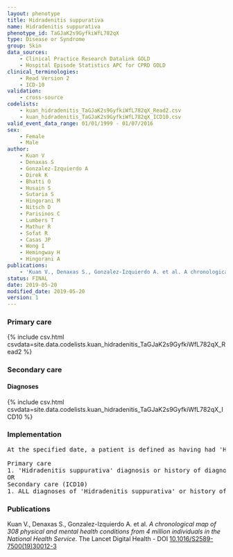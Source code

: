 ```yaml
---
layout: phenotype
title: Hidradenitis suppurativa
name: Hidradenitis suppurativa
phenotype_id: TaGJaK2s9GyfkiWfL782qX 
type: Disease or Syndrome
group: Skin
data_sources: 
    - Clinical Practice Research Datalink GOLD
    - Hospital Episode Statistics APC for CPRD GOLD
clinical_terminologies: 
    - Read Version 2
    - ICD-10
validation: 
    - cross-source
codelists: 
    - kuan_hidradenitis_TaGJaK2s9GyfkiWfL782qX_Read2.csv
    - kuan_hidradenitis_TaGJaK2s9GyfkiWfL782qX_ICD10.csv
valid_event_data_range: 01/01/1999 - 01/07/2016
sex: 
    - Female
    - Male
author: 
    - Kuan V
    - Denaxas S
    - Gonzalez-Izquierdo A
    - Direk K
    - Bhatti O
    - Husain S
    - Sutaria S
    - Hingorani M
    - Nitsch D
    - Parisinos C
    - Lumbers T
    - Mathur R
    - Sofat R
    - Casas JP
    - Wong I
    - Hemingway H
    - Hingorani A
publications: 
    - 'Kuan V., Denaxas S., Gonzalez-Izquierdo A. et al. A chronological map of 308 physical and mental health conditions from 4 million individuals in the National Health Service. The Lancet Digital Health - DOI: 10.1016/S2589-7500(19)30012-3' 
status: FINAL
date: 2019-05-20
modified_date: 2019-05-20
version: 1
---
```

### Primary care 
{% include csv.html csvdata=site.data.codelists.kuan_hidradenitis_TaGJaK2s9GyfkiWfL782qX_Read2 %}
### Secondary care 
#### Diagnoses 
{% include csv.html csvdata=site.data.codelists.kuan_hidradenitis_TaGJaK2s9GyfkiWfL782qX_ICD10 %}
### Implementation 
<pre>At the specified date, a patient is defined as having had 'Hidradenitis suppurativa' IF they meet the criteria for any of the following on or before the specified date. The earliest date on which the individual meets any of the following criteria on or before the specified date is defined as the first event date:

Primary care
1. 'Hidradenitis suppurativa' diagnosis or history of diagnosis during a consultation 
OR
Secondary care (ICD10)
1. ALL diagnoses of 'Hidradenitis suppurativa' or history of diagnosis during a hospitalization</pre> 
 
### Publications 
Kuan V., Denaxas S., Gonzalez-Izquierdo A. et al. _A chronological map of 308 physical and mental health conditions from 4 million individuals in the National Health Service_. The Lancet Digital Health - DOI <a href='https://www.thelancet.com/journals/landig/article/PIIS2589-7500(19)30012-3/fulltext'>10.1016/S2589-7500(19)30012-3</a>